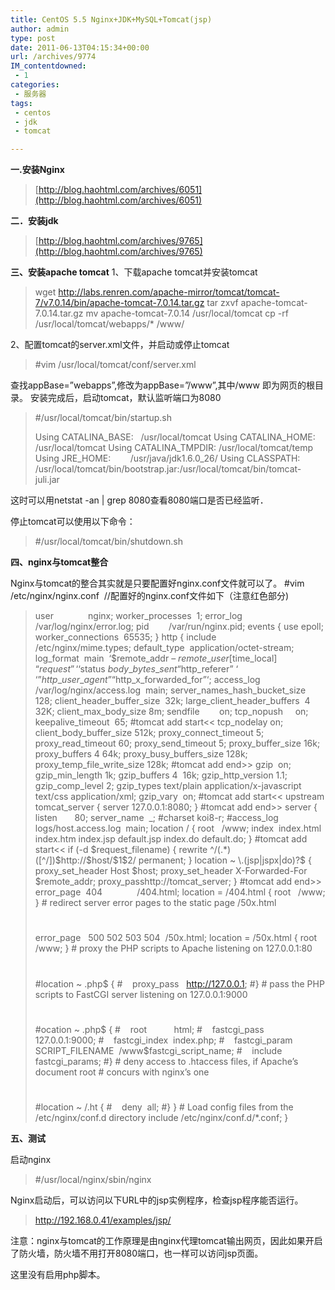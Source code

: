 ```yaml
---
title: CentOS 5.5 Nginx+JDK+MySQL+Tomcat(jsp)
author: admin
type: post
date: 2011-06-13T04:15:34+00:00
url: /archives/9774
IM_contentdowned:
 - 1
categories:
 - 服务器
tags:
 - centos
 - jdk
 - tomcat

---
```

**一.安装Nginx**

> [http://blog.haohtml.com/archives/6051](http://blog.haohtml.com/archives/6051)

**二．安装jdk**

> [http://blog.haohtml.com/archives/9765](http://blog.haohtml.com/archives/9765)

**三、安装apache tomcat**
1、下载apache tomcat并安装tomcat

> wget http://labs.renren.com/apache-mirror/tomcat/tomcat-7/v7.0.14/bin/apache-tomcat-7.0.14.tar.gz
> tar zxvf apache-tomcat-7.0.14.tar.gz
> mv apache-tomcat-7.0.14 /usr/local/tomcat
> cp -rf /usr/local/tomcat/webapps/* /www/

2、配置tomcat的server.xml文件，并启动或停止tomcat

> #vim /usr/local/tomcat/conf/server.xml

查找appBase=”webapps”,修改为appBase=”/www”,其中/www 即为网页的根目录。
安装完成后，启动tomcat，默认监听端口为8080

> #/usr/local/tomcat/bin/startup.sh
>
> Using CATALINA_BASE:   /usr/local/tomcat
> Using CATALINA_HOME:   /usr/local/tomcat
> Using CATALINA_TMPDIR: /usr/local/tomcat/temp
> Using JRE\_HOME:        /usr/java/jdk1.6.0\_26/
> Using CLASSPATH:       /usr/local/tomcat/bin/bootstrap.jar:/usr/local/tomcat/bin/tomcat-juli.jar

这时可以用netstat -an | grep 8080查看8080端口是否已经监听．

停止tomcat可以使用以下命令：

> #/usr/local/tomcat/bin/shutdown.sh

**四、nginx与tomcat整合**

Nginx与tomcat的整合其实就是只要配置好nginx.conf文件就可以了。
#vim /etc/nginx/nginx.conf  //配置好的nginx.conf文件如下（注意红色部分)

> user              nginx;
> worker_processes  1;
> error_log  /var/log/nginx/error.log;
> pid        /var/run/nginx.pid;
> events {
> use epoll;
> worker_connections  65535;
> }
> http {
> include       /etc/nginx/mime.types;
> default_type  application/octet-stream;
> log\_format  main  ‘$remote\_addr – $remote\_user [$time\_local] “$request” ‘
> ‘$status $body\_bytes\_sent “$http_referer” ‘
> ‘”$http\_user\_agent” “$http\_x\_forwarded_for”‘;
> access_log  /var/log/nginx/access.log  main;
> server\_names\_hash\_bucket\_size  128;
> client\_header\_buffer_size  32k;
> large\_client\_header_buffers  4  32K;
> client\_max\_body_size 8m;
> sendfile        on;
> tcp_nopush     on;
> keepalive_timeout  65;
> #tomcat add start<<
> tcp_nodelay on;
> client_body_buffer_size 512k;
> proxy_connect_timeout 5;
> proxy_read_timeout 60;
> proxy_send_timeout 5;
> proxy_buffer_size 16k;
> proxy_buffers 4 64k;
> proxy_busy_buffers_size 128k;
> proxy_temp_file_write_size 128k;
> #tomcat add end>>
> gzip  on;
> gzip\_min\_length 1k;
> gzip_buffers 4  16k;
> gzip\_http\_version 1.1;
> gzip\_comp\_level 2;
> gzip_types text/plain application/x-javascript text/css application/xml;
> gzip_vary  on;
> #tomcat add start<<
> upstream tomcat_server {
> server 127.0.0.1:8080;
> }
> #tomcat add end>>
> server {
> listen       80;
> server\_name  \_;
> #charset koi8-r;
> #access_log  logs/host.access.log  main;
> location / {
> root   /www;
> index  index.html index.htm index.jsp default.jsp index.do default.do;
> }
> #tomcat add start<<
> if (-d $request_filename)
> {
> rewrite ^/(.*)([^/])$http://$host/$1$2/ permanent;
> }
> location ~ \.(jsp|jspx|do)?$ {
> proxy_set_header Host $host;
> proxy_set_header X-Forwarded-For $remote_addr;
> proxy_passhttp://tomcat_server;
> }
> #tomcat add end>>
> error_page  404              /404.html;
> location = /404.html {
> root   /www;
> }
> \# redirect server error pages to the static page /50x.html
> #
> error_page   500 502 503 504  /50x.html;
> location = /50x.html {
> root   /www;
> }
> \# proxy the PHP scripts to Apache listening on 127.0.0.1:80
> #
> #location ~ \.php$ {
> #    proxy_pass   http://127.0.0.1;
> #}
> \# pass the PHP scripts to FastCGI server listening on 127.0.0.1:9000
> #
> #ocation ~ \.php$ {
> #    root           html;
> #    fastcgi_pass   127.0.0.1:9000;
> #    fastcgi_index  index.php;
> #    fastcgi\_param  SCRIPT\_FILENAME  /www$fastcgi\_script\_name;
> #    include        fastcgi_params;
> #}
> \# deny access to .htaccess files, if Apache’s document root
> \# concurs with nginx’s one
> #
> #location ~ /\.ht {
> #    deny  all;
> #}
> }
> \# Load config files from the /etc/nginx/conf.d directory
> include /etc/nginx/conf.d/*.conf;
> }

**五、测试**

启动nginx

> #/usr/local/nginx/sbin/nginx

Nginx启动后，可以访问以下URL中的jsp实例程序，检查jsp程序能否运行。

> http://192.168.0.41/examples/jsp/

注意：nginx与tomcat的工作原理是由nginx代理tomcat输出网页，因此如果开启了防火墙，防火墙不用打开8080端口，也一样可以访问jsp页面。

这里没有启用php脚本。